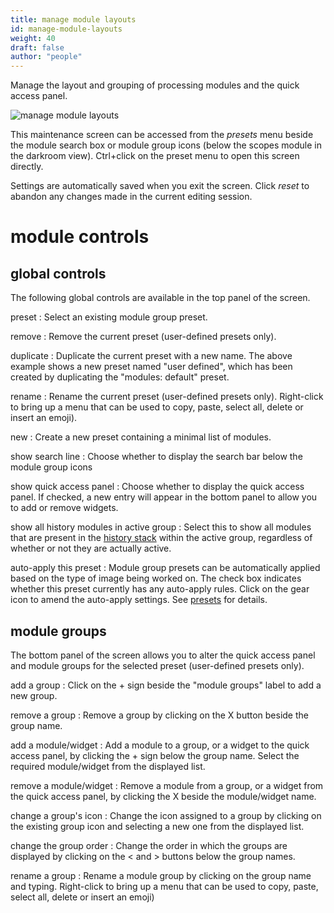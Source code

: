 ```yaml
---
title: manage module layouts
id: manage-module-layouts
weight: 40
draft: false
author: "people"
---
```


Manage the layout and grouping of processing modules and the quick access panel.

![manage module layouts](./manage-module-layouts/manage-module-layouts.png#w100)

This maintenance screen can be accessed from the _presets_ menu beside the module search box or module group icons (below the scopes module in the darkroom view). Ctrl+click on the preset menu to open this screen directly.

Settings are automatically saved when you exit the screen. Click _reset_ to abandon any changes made in the current editing session.

# module controls

## global controls

The following global controls are available in the top panel of the screen.

preset
: Select an existing module group preset.

remove
: Remove the current preset (user-defined presets only).

duplicate
: Duplicate the current preset with a new name. The above example shows a new preset named "user defined", which has been created by duplicating the "modules: default" preset.

rename
: Rename the current preset (user-defined presets only). Right-click to bring up a menu that can be used to copy, paste, select all, delete or insert an emoji).

new
: Create a new preset containing a minimal list of modules.

show search line
: Choose whether to display the search bar below the module group icons

show quick access panel
: Choose whether to display the quick access panel. If checked, a new entry will appear in the bottom panel to allow you to add or remove widgets.

show all history modules in active group
: Select this to show all modules that are present in the [history stack](../pixelpipe/history-stack.md) within the active group, regardless of whether or not they are actually active.

auto-apply this preset
: Module group presets can be automatically applied based on the type of image being worked on. The check box indicates whether this preset currently has any auto-apply rules. Click on the gear icon to amend the auto-apply settings. See [presets](../processing-modules/presets.md) for details.

## module groups

The bottom panel of the screen allows you to alter the quick access panel and module groups for the selected preset (user-defined presets only).

add a group
: Click on the + sign beside the "module groups" label to add a new group. 

remove a group
: Remove a group by clicking on the X button beside the group name.

add a module/widget
: Add a module to a group, or a widget to the quick access panel, by clicking the + sign below the group name. Select the required module/widget from the displayed list. 

remove a module/widget
: Remove a module from a group, or a widget from the quick access panel, by clicking the X beside the module/widget name.

change a group's icon
: Change the icon assigned to a group by clicking on the existing group icon and selecting a new one from the displayed list.

change the group order
: Change the order in which the groups are displayed by clicking on the < and > buttons below the group names.

rename a group
: Rename a module group by clicking on the group name and typing. Right-click to bring up a menu that can be used to copy, paste, select all, delete or insert an emoji)

